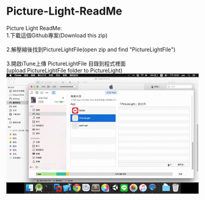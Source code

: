 # Picture-Light-ReadMe
Picture Light ReadMe:<br/>
1.下載這個Github專案(Download this zip)<br/><br/>
2.解壓縮後找到PictureLightFile(open zip and find "PictureLightFile")<br/><br/>
3.開啟iTune上傳 PictureLightFile 目錄到程式裡面<br/>
(upload PictureLightFile folder to PictureLight)<br/>
<img src="https://raw.githubusercontent.com/unromanticman/Picture-Light-ReadMe/master/addTech.gif"/>

